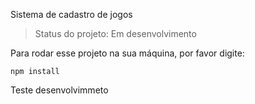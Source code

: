 <h>Sistema de cadastro de jogos</h>

> Status do projeto: Em desenvolvimento

Para rodar esse projeto na sua máquina, por favor digite:

```
npm install
```
Teste desenvolvimmeto

